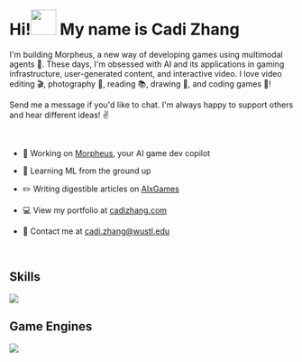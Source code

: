 <!--Header and subheading-->
<h1 align="left"><b>Hi!</b><img src="https://media.giphy.com/media/hvRJCLFzcasrR4ia7z/giphy.gif" width="45"><b> My name is Cadi Zhang</b></h1>
<p>I'm building Morpheus, a new way of developing games using multimodal agents 🤖. These days, I'm obsessed with AI and its applications in gaming infrastructure, user-generated content, and interactive video. I love video editing 🎬, photography 📸, reading 📚, drawing 🎨, and coding games 👾!</p>
<p>Send me a message if you'd like to chat. I'm always happy to support others and hear different ideas! ✌️</p>


<!--my bio information-->
<br/>

- 🚀 Working on [Morpheus](https://morpheusgames.vercel.app), your AI game dev copilot 

- 🌱 Learning ML from the ground up

- ✏️ Writing digestible articles on [AIxGames](https://cadizhang.substack.com)

- 💻 View my portfolio at [cadizhang.com](https://cadizhang.com)

- 📩 Contact me at cadi.zhang@wustl.edu

<br/>


<!--Skills section-->
<h2 align="left"><b>Skills</b></h2>

<!--tech stack icons-->
<p align="left">
  <a href="https://skillicons.dev">
    <img src="https://skillicons.dev/icons?i=cs,cpp,js,html,css,react,python,java,swift,figma,nodejs,ts&perline=6" />
  </a>
</p>


<!--Game Engines-->
<h2 align="left"><b>Game Engines</b></h2>

<!--tech stack icons-->
<p align="left">
  <a href="https://skillicons.dev">
    <img src="https://skillicons.dev/icons?i=unity,godot,unreal&perline=6" />
  </a>
